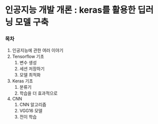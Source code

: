 # 인공지능 개발 개론 : keras를 활용한 딥러닝 모델 구축

### 목차
1. 인공지능에 관한 여러 이야기
2. Tensorflow 기초
	1. 변수 생성
	2. 세션 저장하기
	3. 모델 최적화
3. Keras 기초
	1. 분류기
	2. 학습을 더 효과적으로
4. CNN
	1. CNN 알고리즘
	2. VGG16 모델
	3. 전이 학습